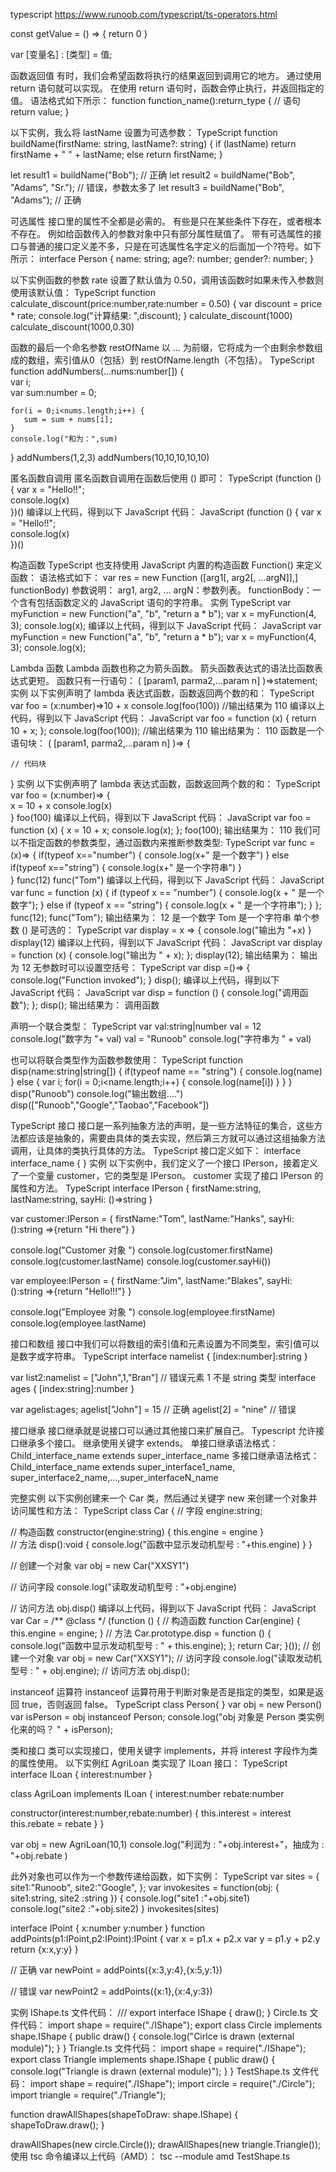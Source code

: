 typescript
https://www.runoob.com/typescript/ts-operators.html

const getValue = () => {
  return 0
}

var [变量名] : [类型] = 值;

函数返回值
有时，我们会希望函数将执行的结果返回到调用它的地方。
通过使用 return 语句就可以实现。
在使用 return 语句时，函数会停止执行，并返回指定的值。
语法格式如下所示：
function function_name():return_type { 
    // 语句
    return value; 
}

以下实例，我么将 lastName 设置为可选参数：
TypeScript
function buildName(firstName: string, lastName?: string) {
    if (lastName)
        return firstName + " " + lastName;
    else
        return firstName;
}
 
let result1 = buildName("Bob");  // 正确
let result2 = buildName("Bob", "Adams", "Sr.");  // 错误，参数太多了
let result3 = buildName("Bob", "Adams");  // 正确

可选属性
接口里的属性不全都是必需的。 
有些是只在某些条件下存在，或者根本不存在。 例如给函数传入的参数对象中只有部分属性赋值了。
带有可选属性的接口与普通的接口定义差不多，只是在可选属性名字定义的后面加一个?符号。如下所示：
interface Person {
  name: string;
  age?: number;
  gender?: number;
}


以下实例函数的参数 rate 设置了默认值为 0.50，调用该函数时如果未传入参数则使用该默认值：
TypeScript
function calculate_discount(price:number,rate:number = 0.50) { 
    var discount = price * rate; 
    console.log("计算结果: ",discount); 
} 
calculate_discount(1000) 
calculate_discount(1000,0.30)

函数的最后一个命名参数 restOfName 以 ... 为前缀，它将成为一个由剩余参数组成的数组，索引值从0（包括）到 restOfName.length（不包括）。
TypeScript
function addNumbers(...nums:number[]) {  
    var i;   
    var sum:number = 0; 
    
    for(i = 0;i<nums.length;i++) { 
       sum = sum + nums[i]; 
    } 
    console.log("和为：",sum) 
 } 
 addNumbers(1,2,3) 
 addNumbers(10,10,10,10,10)
 
 匿名函数自调用
匿名函数自调用在函数后使用 () 即可： 
TypeScript
(function () { 
    var x = "Hello!!";   
    console.log(x)     
 })()
编译以上代码，得到以下 JavaScript 代码：
JavaScript
(function () { 
    var x = "Hello!!";   
    console.log(x)    
})()

构造函数
TypeScript 也支持使用 JavaScript 内置的构造函数 Function() 来定义函数：
语法格式如下：
var res = new Function ([arg1[, arg2[, ...argN]],] functionBody)
参数说明：
arg1, arg2, ... argN：参数列表。 
functionBody：一个含有包括函数定义的 JavaScript 语句的字符串。 
实例
TypeScript
var myFunction = new Function("a", "b", "return a * b"); 
var x = myFunction(4, 3); 
console.log(x);
编译以上代码，得到以下 JavaScript 代码：
JavaScript
var myFunction = new Function("a", "b", "return a * b"); 
var x = myFunction(4, 3); 
console.log(x);

Lambda 函数
Lambda 函数也称之为箭头函数。
箭头函数表达式的语法比函数表达式更短。
函数只有一行语句：
( [param1, parma2,…param n] )=>statement;
实例
以下实例声明了 lambda 表达式函数，函数返回两个数的和： 
TypeScript
var foo = (x:number)=>10 + x 
console.log(foo(100))      //输出结果为 110
编译以上代码，得到以下 JavaScript 代码：
JavaScript
var foo = function (x) { return 10 + x; };
console.log(foo(100)); //输出结果为 110
输出结果为：
110
函数是一个语句块：
( [param1, parma2,…param n] )=> {
 
    // 代码块
}
实例
以下实例声明了 lambda 表达式函数，函数返回两个数的和：
TypeScript
var foo = (x:number)=> {    
    x = 10 + x 
    console.log(x)  
} 
foo(100)
编译以上代码，得到以下 JavaScript 代码：
JavaScript
var foo = function (x) {
    x = 10 + x;
    console.log(x);
};
foo(100);
输出结果为：
110
我们可以不指定函数的参数类型，通过函数内来推断参数类型: 
TypeScript
var func = (x)=> { 
    if(typeof x=="number") { 
        console.log(x+" 是一个数字") 
    } else if(typeof x=="string") { 
        console.log(x+" 是一个字符串") 
    }  
} 
func(12) 
func("Tom")
编译以上代码，得到以下 JavaScript 代码：
JavaScript
var func = function (x) {
    if (typeof x == "number") {
        console.log(x + " 是一个数字");
    }
    else if (typeof x == "string") {
        console.log(x + " 是一个字符串");
    }
};
func(12);
func("Tom");
输出结果为：
12 是一个数字
Tom 是一个字符串
单个参数 () 是可选的：
TypeScript
var display = x => { 
    console.log("输出为 "+x) 
} 
display(12)
编译以上代码，得到以下 JavaScript 代码：
JavaScript
var display = function (x) {
    console.log("输出为 " + x);
};
display(12);
输出结果为：
输出为 12
无参数时可以设置空括号：
TypeScript
var disp =()=> { 
    console.log("Function invoked"); 
} 
disp();
编译以上代码，得到以下 JavaScript 代码：
JavaScript
var disp = function () {
    console.log("调用函数");
};
disp();
输出结果为：
调用函数

声明一个联合类型：
TypeScript
var val:string|number 
val = 12 
console.log("数字为 "+ val) 
val = "Runoob" 
console.log("字符串为 " + val)

也可以将联合类型作为函数参数使用：
TypeScript
function disp(name:string|string[]) { 
        if(typeof name == "string") { 
                console.log(name) 
        } else { 
                var i; 
                for(i = 0;i<name.length;i++) { 
                console.log(name[i])
                } 
        } 
} 
disp("Runoob") 
console.log("输出数组....") 
disp(["Runoob","Google","Taobao","Facebook"])

TypeScript 接口
接口是一系列抽象方法的声明，是一些方法特征的集合，这些方法都应该是抽象的，需要由具体的类去实现，然后第三方就可以通过这组抽象方法调用，让具体的类执行具体的方法。
TypeScript 接口定义如下：
interface interface_name { 
}
实例
以下实例中，我们定义了一个接口 IPerson，接着定义了一个变量 customer，它的类型是 IPerson。
customer 实现了接口 IPerson 的属性和方法。
TypeScript
interface IPerson { 
    firstName:string, 
    lastName:string, 
    sayHi: ()=>string 
} 
 
var customer:IPerson = { 
    firstName:"Tom",
    lastName:"Hanks", 
    sayHi: ():string =>{return "Hi there"} 
} 
 
console.log("Customer 对象 ") 
console.log(customer.firstName) 
console.log(customer.lastName) 
console.log(customer.sayHi())  
 
var employee:IPerson = { 
    firstName:"Jim",
    lastName:"Blakes", 
    sayHi: ():string =>{return "Hello!!!"} 
} 
 
console.log("Employee  对象 ") 
console.log(employee.firstName) 
console.log(employee.lastName)

接口和数组
接口中我们可以将数组的索引值和元素设置为不同类型，索引值可以是数字或字符串。
TypeScript
interface namelist { 
   [index:number]:string 
} 
 
var list2:namelist = ["John",1,"Bran"] // 错误元素 1 不是 string 类型
interface ages { 
   [index:string]:number 
} 
 
var agelist:ages; 
agelist["John"] = 15   // 正确 
agelist[2] = "nine"   // 错误

接口继承
接口继承就是说接口可以通过其他接口来扩展自己。
Typescript 允许接口继承多个接口。
继承使用关键字 extends。
单接口继承语法格式：
Child_interface_name extends super_interface_name
多接口继承语法格式：
Child_interface_name extends super_interface1_name, super_interface2_name,…,super_interfaceN_name

完整实例
以下实例创建来一个 Car 类，然后通过关键字 new 来创建一个对象并访问属性和方法：
TypeScript
class Car { 
   // 字段
   engine:string; 
   
   // 构造函数
   constructor(engine:string) { 
      this.engine = engine 
   }    
   // 方法
   disp():void { 
      console.log("函数中显示发动机型号  :   "+this.engine) 
   } 
} 
 
// 创建一个对象
var obj = new Car("XXSY1")
 
// 访问字段
console.log("读取发动机型号 :  "+obj.engine)  
 
// 访问方法
obj.disp()
编译以上代码，得到以下 JavaScript 代码：
JavaScript
var Car = /** @class */ (function () {
    // 构造函数
    function Car(engine) {
        this.engine = engine;
    }
    // 方法
    Car.prototype.disp = function () {
        console.log("函数中显示发动机型号  :   " + this.engine);
    };
    return Car;
}());
// 创建一个对象
var obj = new Car("XXSY1");
// 访问字段
console.log("读取发动机型号 :  " + obj.engine);
// 访问方法
obj.disp();

instanceof 运算符
instanceof 运算符用于判断对象是否是指定的类型，如果是返回 true，否则返回 false。
TypeScript
class Person{ } 
var obj = new Person() 
var isPerson = obj instanceof Person; 
console.log("obj 对象是 Person 类实例化来的吗？ " + isPerson);

类和接口
类可以实现接口，使用关键字 implements，并将 interest 字段作为类的属性使用。
以下实例红 AgriLoan 类实现了 ILoan 接口：
TypeScript
interface ILoan { 
   interest:number 
} 
 
class AgriLoan implements ILoan { 
   interest:number 
   rebate:number 
   
   constructor(interest:number,rebate:number) { 
      this.interest = interest 
      this.rebate = rebate 
   } 
} 
 
var obj = new AgriLoan(10,1) 
console.log("利润为 : "+obj.interest+"，抽成为 : "+obj.rebate )

此外对象也可以作为一个参数传递给函数，如下实例：
TypeScript
var sites = { 
    site1:"Runoob", 
    site2:"Google",
}; 
var invokesites = function(obj: { site1:string, site2 :string }) { 
    console.log("site1 :"+obj.site1) 
    console.log("site2 :"+obj.site2) 
} 
invokesites(sites)

interface IPoint { 
    x:number 
    y:number 
} 
function addPoints(p1:IPoint,p2:IPoint):IPoint { 
    var x = p1.x + p2.x 
    var y = p1.y + p2.y 
    return {x:x,y:y} 
} 
 
// 正确
var newPoint = addPoints({x:3,y:4},{x:5,y:1})  
 
// 错误 
var newPoint2 = addPoints({x:1},{x:4,y:3})

实例
IShape.ts 文件代码：
/// <reference path = "IShape.ts" /> 
export interface IShape { 
   draw(); 
}
Circle.ts 文件代码：
import shape = require("./IShape"); 
export class Circle implements shape.IShape { 
   public draw() { 
      console.log("Cirlce is drawn (external module)"); 
   } 
}
Triangle.ts 文件代码：
import shape = require("./IShape"); 
export class Triangle implements shape.IShape { 
   public draw() { 
      console.log("Triangle is drawn (external module)"); 
   } 
}
TestShape.ts 文件代码：
import shape = require("./IShape"); 
import circle = require("./Circle"); 
import triangle = require("./Triangle");  
 
function drawAllShapes(shapeToDraw: shape.IShape) {
   shapeToDraw.draw(); 
} 

drawAllShapes(new circle.Circle()); 
drawAllShapes(new triangle.Triangle());
使用 tsc 命令编译以上代码（AMD）：
tsc --module amd TestShape.ts 
